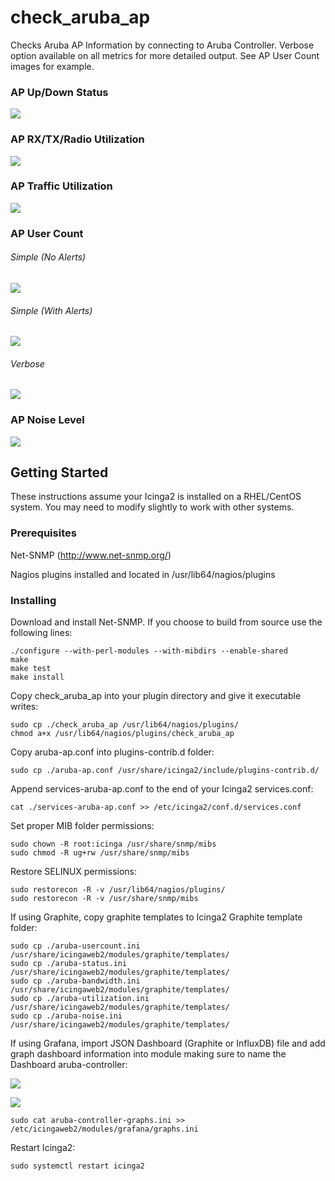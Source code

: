 # check_aruba_ap
Checks Aruba AP Information by connecting to Aruba Controller. Verbose option available on all metrics for more detailed output.  See AP User Count images for example.

### **AP Up/Down Status**

![](img/APStatusGraphSimple.png)

### **AP RX/TX/Radio Utilization**

![](img/APUtilizationGraphSimple.png)

### **AP Traffic Utilization**

![](img/APBandwidthGraphSimple.png)

### **AP User Count**

###### Simple (No Alerts)

![](img/APUserCountGraphSimple.png)

###### Simple (With Alerts)

![](img/APUserCountGraphWarning.png)

###### Verbose

![](img/APUserCountGraphVerbose.png)

### **AP Noise Level**

![](img/APNoiseLevelGraphSimple.png)

## Getting Started

These instructions assume your Icinga2 is installed on a RHEL/CentOS system.  You may need to modify slightly to work with other systems.

### Prerequisites

Net-SNMP (http://www.net-snmp.org/)

Nagios plugins installed and located in /usr/lib64/nagios/plugins

### Installing

Download and install Net-SNMP.  If you choose to build from source use the following lines:
```
./configure --with-perl-modules --with-mibdirs --enable-shared
make
make test
make install
```

Copy check_aruba_ap into your plugin directory and give it executable writes:

```
sudo cp ./check_aruba_ap /usr/lib64/nagios/plugins/
chmod a+x /usr/lib64/nagios/plugins/check_aruba_ap
```

Copy aruba-ap.conf into plugins-contrib.d folder:

```
sudo cp ./aruba-ap.conf /usr/share/icinga2/include/plugins-contrib.d/
```
Append services-aruba-ap.conf to the end of your Icinga2 services.conf:

```
cat ./services-aruba-ap.conf >> /etc/icinga2/conf.d/services.conf
```

Set proper MIB folder permissions:

```
sudo chown -R root:icinga /usr/share/snmp/mibs
sudo chmod -R ug+rw /usr/share/snmp/mibs
```

Restore SELINUX permissions:

```
sudo restorecon -R -v /usr/lib64/nagios/plugins/
sudo restorecon -R -v /usr/share/snmp/mibs
```

If using Graphite, copy graphite templates to Icinga2 Graphite template folder:

```
sudo cp ./aruba-usercount.ini /usr/share/icingaweb2/modules/graphite/templates/
sudo cp ./aruba-status.ini /usr/share/icingaweb2/modules/graphite/templates/
sudo cp ./aruba-bandwidth.ini /usr/share/icingaweb2/modules/graphite/templates/
sudo cp ./aruba-utilization.ini /usr/share/icingaweb2/modules/graphite/templates/
sudo cp ./aruba-noise.ini /usr/share/icingaweb2/modules/graphite/templates/
```


If using Grafana, import JSON Dashboard (Graphite or InfluxDB) file and add graph dashboard information into module making sure to name the Dashboard aruba-controller:

![](img/GrafanaDashboardImport.png)

![](img/GrafanaLoadJSON.png)

```
sudo cat aruba-controller-graphs.ini >> /etc/icingaweb2/modules/grafana/graphs.ini
```

Restart Icinga2:

```
sudo systemctl restart icinga2
```
